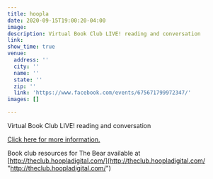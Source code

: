 ```yaml
---
title: hoopla
date: 2020-09-15T19:00:20-04:00
image: 
description: Virtual Book Club LIVE! reading and conversation
link: 
show_time: true
venue:
  address: ''
  city: ''
  name: ''
  state: ''
  zip: ''
  link: 'https://www.facebook.com/events/675671799972347/'
images: []

---
```

Virtual Book Club LIVE! reading and conversation

[Click here for more information.](https://www.facebook.com/events/675671799972347/ "Facebook event page")

Book club resources for The Bear available at [http://theclub.hoopladigital.com/](http://theclub.hoopladigital.com/ "http://theclub.hoopladigital.com/")